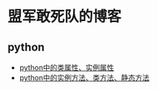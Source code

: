 # 盟军敢死队的博客

## python
- [python中的类属性、实例属性](https://github.com/xiang162005/Blog/issues/1)
- [python中的实例方法、类方法、静态方法](https://github.com/xiang162005/Blog/issues/2)
